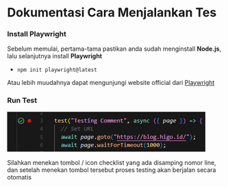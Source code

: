 # Dokumentasi Cara Menjalankan Tes

### Install Playwright
 Sebelum memulai, pertama-tama pastikan anda sudah menginstall **Node.js**, lalu selanjutnya install **Playwright**

- <pre><code>npm init playwright@latest</code></pre>

Atau lebih muudahnya dapat mengunjungi website official dari [Playwright](https://playwright.dev/docs/intro)

### Run Test
![Gambar](/image.png)

Silahkan menekan tombol / icon checklist yang ada disamping nomor line, dan setelah menekan tombol tersebut proses testing akan berjalan secara otomatis
